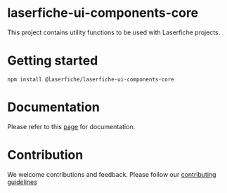 # laserfiche-ui-components-core
This project contains utility functions to be used with Laserfiche projects.

# Getting started
```
npm install @laserfiche/laserfiche-ui-components-core
```
# Documentation 

Please refer to this [page](https://github.com/Laserfiche/laserfiche-ui-components-core/blob/main/DOCUMENTATION.md) for documentation.
  
 # Contribution
We welcome contributions and feedback. Please follow our [contributing guidelines](https://github.com/Laserfiche/laserfiche-ui-components-core/blob/main/CONTRIBUTING.md)
